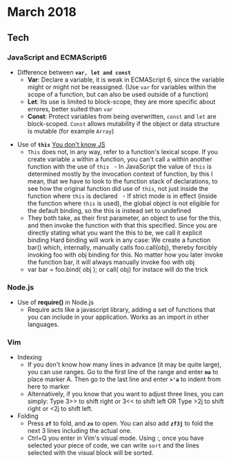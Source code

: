 March 2018
==========

Tech
----

### JavaScript and ECMAScript6



* Difference between **`var, let and const`**
   - **Var**: Declare a variable, it is weak in ECMAScript 6, since the variable might or might not be reassigned. (Use `var` for variables within the scope of a function, but can also be used outside of a function)
   - **Let**: Its use is limited to block-scope, they are more specific about errores, better suited than  `var`
   - **Const**: Protect variables from being overwritten, `const` and `let` are block-scoped. `Const` allows mutability if the object or data structure is mutable (for example `Array`)
   

- Use of **`this`** [You don't know JS](https://github.com/getify/You-Dont-Know-JS/blob/master/this%20%26%20object%20prototypes/)
   - `This` does not, in any way, refer to a function's lexical scope. If you create variable `a` within a function, you can't call `a` within another function with the use of `this`
   - In JavaScript the value of `this` is determined mostly by the invocation context of function, by this I mean, that we have to look to the function stack of declarations, to see how the original function did use of `this`, not just inside the function where `this` is declared
   - If strict mode is in effect (inside the function where `this` is used), the global object is not eligible for the default binding, so the this is instead set to undefined
   - They both take, as their first parameter, an object to use for the this, and then invoke the function with that this specified. Since you are directly stating what you want the this to be, we call it explicit binding
   Hard binding will work in any case: We create a function bar() which, internally, manually calls foo.call(obj), thereby forcibly invoking foo with obj binding for this. No matter how you later invoke the function bar, it will always manually invoke foo with obj
   - var bar = foo.bind( obj ); or call( obj) for instace will do the trick

### Node.js

* Use of **require()** in Node.js
   - Require acts like a javascript library, adding a set of functions that you can include in your application. Works as an import in other languages.


### Vim
* Indexing
   - If you don't know how many lines in advance (it may be quite large), you can use ranges. Go to the first line of the range and enter **`ma`** to place marker A. Then go to the last line and enter **`>'a`** to indent from here to marker
   - Alternatively, if you know that you want to adjust three lines, you can simply: Type 3>> to shift right or 3<< to shift left OR
   Type >2j to shift right or <2j to shift left.
* Folding
   - Press **`zf`** to fold, and **`zo`** to open. You can also add **`zf3j`** to fold the next 3 lines including the actual one.
   - Ctrl+Q you enter in Vim's visual mode. Using :, once you have selected your piece of code, we can write `sort` and the lines selected with the visual block will be sorted.
